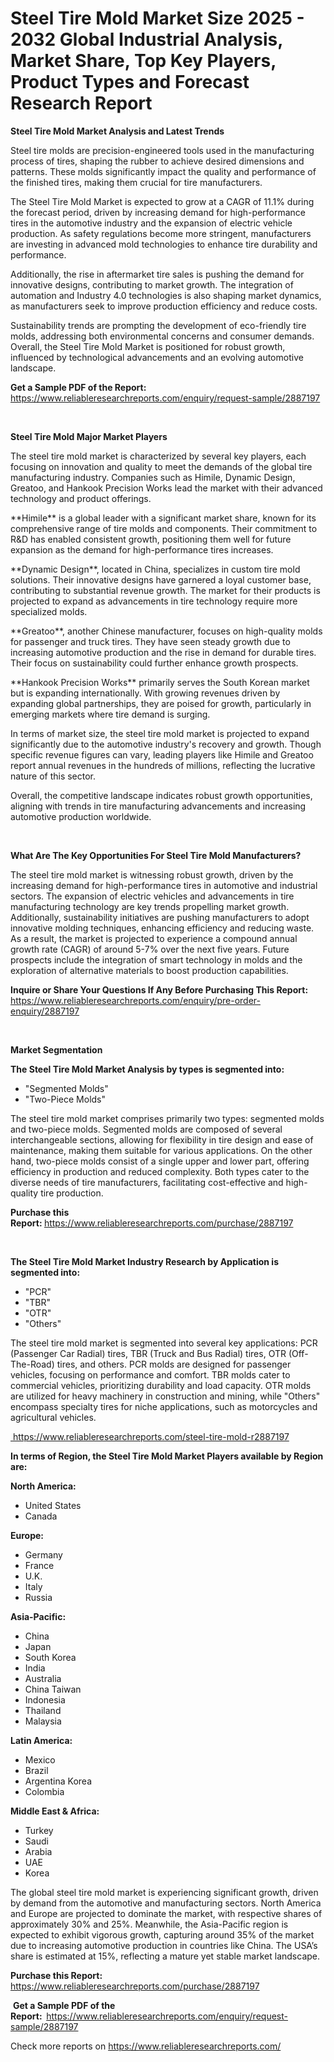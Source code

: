 <p><h1>Steel Tire Mold Market Size 2025 - 2032 Global Industrial Analysis, Market Share, Top Key Players, Product Types and Forecast Research Report</h1></p><p><strong>Steel Tire Mold Market Analysis and Latest Trends</strong></p>
<p><p>Steel tire molds are precision-engineered tools used in the manufacturing process of tires, shaping the rubber to achieve desired dimensions and patterns. These molds significantly impact the quality and performance of the finished tires, making them crucial for tire manufacturers.</p><p>The Steel Tire Mold Market is expected to grow at a CAGR of 11.1% during the forecast period, driven by increasing demand for high-performance tires in the automotive industry and the expansion of electric vehicle production. As safety regulations become more stringent, manufacturers are investing in advanced mold technologies to enhance tire durability and performance.</p><p>Additionally, the rise in aftermarket tire sales is pushing the demand for innovative designs, contributing to market growth. The integration of automation and Industry 4.0 technologies is also shaping market dynamics, as manufacturers seek to improve production efficiency and reduce costs.</p><p>Sustainability trends are prompting the development of eco-friendly tire molds, addressing both environmental concerns and consumer demands. Overall, the Steel Tire Mold Market is positioned for robust growth, influenced by technological advancements and an evolving automotive landscape.</p></p>
<p><strong>Get a Sample PDF of the Report:&nbsp;</strong> <a href="https://www.reliableresearchreports.com/enquiry/request-sample/2887197?utm_campaign=3060&utm_medium=2&utm_source=Github&utm_content=ia&utm_term=14032025&utm_id=steel-tire-mold">https://www.reliableresearchreports.com/enquiry/request-sample/2887197</a></p>
<p>&nbsp;</p>
<p><strong>Steel Tire Mold Major Market Players</strong></p>
<p><p>The steel tire mold market is characterized by several key players, each focusing on innovation and quality to meet the demands of the global tire manufacturing industry. Companies such as Himile, Dynamic Design, Greatoo, and Hankook Precision Works lead the market with their advanced technology and product offerings.</p><p>**Himile** is a global leader with a significant market share, known for its comprehensive range of tire molds and components. Their commitment to R&D has enabled consistent growth, positioning them well for future expansion as the demand for high-performance tires increases.</p><p>**Dynamic Design**, located in China, specializes in custom tire mold solutions. Their innovative designs have garnered a loyal customer base, contributing to substantial revenue growth. The market for their products is projected to expand as advancements in tire technology require more specialized molds.</p><p>**Greatoo**, another Chinese manufacturer, focuses on high-quality molds for passenger and truck tires. They have seen steady growth due to increasing automotive production and the rise in demand for durable tires. Their focus on sustainability could further enhance growth prospects.</p><p>**Hankook Precision Works** primarily serves the South Korean market but is expanding internationally. With growing revenues driven by expanding global partnerships, they are poised for growth, particularly in emerging markets where tire demand is surging.</p><p>In terms of market size, the steel tire mold market is projected to expand significantly due to the automotive industry's recovery and growth. Though specific revenue figures can vary, leading players like Himile and Greatoo report annual revenues in the hundreds of millions, reflecting the lucrative nature of this sector.</p><p>Overall, the competitive landscape indicates robust growth opportunities, aligning with trends in tire manufacturing advancements and increasing automotive production worldwide.</p></p>
<p>&nbsp;</p>
<p><strong>What Are The Key Opportunities For Steel Tire Mold Manufacturers?</strong></p>
<p><p>The steel tire mold market is witnessing robust growth, driven by the increasing demand for high-performance tires in automotive and industrial sectors. The expansion of electric vehicles and advancements in tire manufacturing technology are key trends propelling market growth. Additionally, sustainability initiatives are pushing manufacturers to adopt innovative molding techniques, enhancing efficiency and reducing waste. As a result, the market is projected to experience a compound annual growth rate (CAGR) of around 5-7% over the next five years. Future prospects include the integration of smart technology in molds and the exploration of alternative materials to boost production capabilities.</p></p>
<p><strong>Inquire or Share Your Questions If Any Before Purchasing This Report:</strong> <a href="https://www.reliableresearchreports.com/enquiry/pre-order-enquiry/2887197?utm_campaign=3060&utm_medium=2&utm_source=Github&utm_content=ia&utm_term=14032025&utm_id=steel-tire-mold">https://www.reliableresearchreports.com/enquiry/pre-order-enquiry/2887197</a></p>
<p>&nbsp;</p>
<p><strong>Market Segmentation</strong></p>
<p><strong>The Steel Tire Mold Market Analysis by types is segmented into:</strong></p>
<p><ul><li>"Segmented Molds"</li><li>"Two-Piece Molds"</li></ul></p>
<p><p>The steel tire mold market comprises primarily two types: segmented molds and two-piece molds. Segmented molds are composed of several interchangeable sections, allowing for flexibility in tire design and ease of maintenance, making them suitable for various applications. On the other hand, two-piece molds consist of a single upper and lower part, offering efficiency in production and reduced complexity. Both types cater to the diverse needs of tire manufacturers, facilitating cost-effective and high-quality tire production.</p></p>
<p><strong>Purchase this Report:&nbsp;</strong><a href="https://www.reliableresearchreports.com/purchase/2887197?utm_campaign=3060&utm_medium=2&utm_source=Github&utm_content=ia&utm_term=14032025&utm_id=steel-tire-mold">https://www.reliableresearchreports.com/purchase/2887197</a></p>
<p>&nbsp;</p>
<p><strong>The Steel Tire Mold Market Industry Research by Application is segmented into:</strong></p>
<p><ul><li>"PCR"</li><li>"TBR"</li><li>"OTR"</li><li>"Others"</li></ul></p>
<p><p>The steel tire mold market is segmented into several key applications: PCR (Passenger Car Radial) tires, TBR (Truck and Bus Radial) tires, OTR (Off-The-Road) tires, and others. PCR molds are designed for passenger vehicles, focusing on performance and comfort. TBR molds cater to commercial vehicles, prioritizing durability and load capacity. OTR molds are utilized for heavy machinery in construction and mining, while "Others" encompass specialty tires for niche applications, such as motorcycles and agricultural vehicles.</p></p>
<p><a href="https://www.reliableresearchreports.com/steel-tire-mold-r2887197?utm_campaign=3060&utm_medium=2&utm_source=Github&utm_content=ia&utm_term=14032025&utm_id=steel-tire-mold">&nbsp;https://www.reliableresearchreports.com/steel-tire-mold-r2887197</a></p>
<p><strong>In terms of Region, the Steel Tire Mold Market Players available by Region are:</strong></p>
<p>
    <p> <strong> North America: </strong>
        <ul>
            <li>United States</li>
            <li>Canada</li>
        </ul>
        </p> 
    <p> <strong> Europe: </strong>
        <ul>
            <li>Germany</li>
            <li>France</li>
            <li>U.K.</li>
            <li>Italy</li>
            <li>Russia</li>
        </ul>
        </p> 
    <p> <strong> Asia-Pacific: </strong>
        <ul>
            <li>China</li>
            <li>Japan</li>
            <li>South Korea</li>
            <li>India</li>
            <li>Australia</li>
            <li>China Taiwan</li>
            <li>Indonesia</li>
            <li>Thailand</li>
            <li>Malaysia</li>
        </ul>
        </p> 
    <p> <strong> Latin America: </strong>
        <ul>
            <li>Mexico</li>
            <li>Brazil</li>
            <li>Argentina Korea</li>
            <li>Colombia</li>
        </ul>
        </p> 
    <p> <strong> Middle East & Africa: </strong>
        <ul>
            <li>Turkey</li>
            <li>Saudi</li>
            <li>Arabia</li>
            <li>UAE</li>
            <li>Korea</li>
        </ul>
    </p>
    </p>
<p><p>The global steel tire mold market is experiencing significant growth, driven by demand from the automotive and manufacturing sectors. North America and Europe are projected to dominate the market, with respective shares of approximately 30% and 25%. Meanwhile, the Asia-Pacific region is expected to exhibit vigorous growth, capturing around 35% of the market due to increasing automotive production in countries like China. The USA’s share is estimated at 15%, reflecting a mature yet stable market landscape.</p></p>
<p><strong>Purchase this Report: </strong><a href="https://www.reliableresearchreports.com/purchase/2887197?utm_campaign=3060&utm_medium=2&utm_source=Github&utm_content=ia&utm_term=14032025&utm_id=steel-tire-mold">https://www.reliableresearchreports.com/purchase/2887197</a></p>
<p>&nbsp;<strong>Get a Sample PDF of the Report:&nbsp;&nbsp;</strong><a href="https://www.reliableresearchreports.com/enquiry/request-sample/2887197?utm_campaign=3060&utm_medium=2&utm_source=Github&utm_content=ia&utm_term=14032025&utm_id=steel-tire-mold">https://www.reliableresearchreports.com/enquiry/request-sample/2887197</a></p>
<p><strong></strong></p>
<p>Check more reports on <a href="https://www.reliableresearchreports.com/?utm_campaign=3060&utm_medium=2&utm_source=Github&utm_content=ia&utm_term=14032025&utm_id=steel-tire-mold">https://www.reliableresearchreports.com/</a></p>